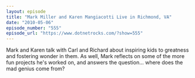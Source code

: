 ```yaml
---
layout: episode
title: "Mark Miller and Karen Mangiacotti Live in Richmond, VA"
date: "2010-05-06"
episode_number: "555"
episode_url: "https://www.dotnetrocks.com/?show=555"
---
```


Mark and Karen talk with Carl and Richard about inspiring kids to greatness and fostering wonder in them. As well, Mark reflects on some of the more fun projects he's worked on, and answers the question... where does the mad genius come from?

